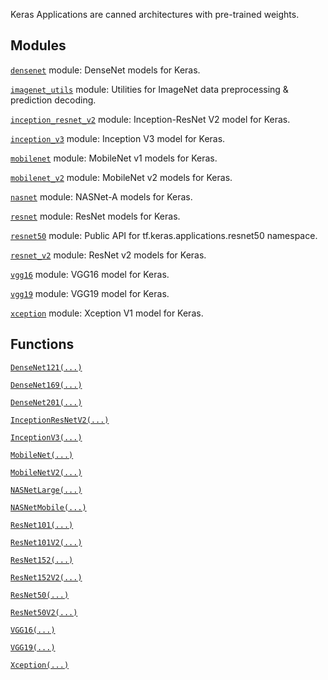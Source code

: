 Keras Applications are canned architectures with pre-trained weights.

## Modules

[`densenet`](https://tensorflow.google.cn/api_docs/python/tf/compat/v1/keras/applications/densenet)
module: DenseNet models for Keras.

[`imagenet_utils`](https://tensorflow.google.cn/api_docs/python/tf/compat/v1/keras/applications/imagenet_utils)
module: Utilities for ImageNet data preprocessing & prediction decoding.

[`inception_resnet_v2`](https://tensorflow.google.cn/api_docs/python/tf/compat/v1/keras/applications/inception_resnet_v2)
module: Inception-ResNet V2 model for Keras.

[`inception_v3`](https://tensorflow.google.cn/api_docs/python/tf/compat/v1/keras/applications/inception_v3)
module: Inception V3 model for Keras.

[`mobilenet`](https://tensorflow.google.cn/api_docs/python/tf/compat/v1/keras/applications/mobilenet)
module: MobileNet v1 models for Keras.

[`mobilenet_v2`](https://tensorflow.google.cn/api_docs/python/tf/compat/v1/keras/applications/mobilenet_v2)
module: MobileNet v2 models for Keras.

[`nasnet`](https://tensorflow.google.cn/api_docs/python/tf/compat/v1/keras/applications/nasnet)
module: NASNet-A models for Keras.

[`resnet`](https://tensorflow.google.cn/api_docs/python/tf/compat/v1/keras/applications/resnet)
module: ResNet models for Keras.

[`resnet50`](https://tensorflow.google.cn/api_docs/python/tf/compat/v1/keras/applications/resnet50)
module: Public API for tf.keras.applications.resnet50 namespace.

[`resnet_v2`](https://tensorflow.google.cn/api_docs/python/tf/compat/v1/keras/applications/resnet_v2)
module: ResNet v2 models for Keras.

[`vgg16`](https://tensorflow.google.cn/api_docs/python/tf/compat/v1/keras/applications/vgg16)
module: VGG16 model for Keras.

[`vgg19`](https://tensorflow.google.cn/api_docs/python/tf/compat/v1/keras/applications/vgg19)
module: VGG19 model for Keras.

[`xception`](https://tensorflow.google.cn/api_docs/python/tf/compat/v1/keras/applications/xception)
module: Xception V1 model for Keras.

## Functions

[`DenseNet121(...)`](https://tensorflow.google.cn/api_docs/python/tf/keras/applications/DenseNet121)

[`DenseNet169(...)`](https://tensorflow.google.cn/api_docs/python/tf/keras/applications/DenseNet169)

[`DenseNet201(...)`](https://tensorflow.google.cn/api_docs/python/tf/keras/applications/DenseNet201)

[`InceptionResNetV2(...)`](https://tensorflow.google.cn/api_docs/python/tf/keras/applications/InceptionResNetV2)

[`InceptionV3(...)`](https://tensorflow.google.cn/api_docs/python/tf/keras/applications/InceptionV3)

[`MobileNet(...)`](https://tensorflow.google.cn/api_docs/python/tf/keras/applications/MobileNet)

[`MobileNetV2(...)`](https://tensorflow.google.cn/api_docs/python/tf/keras/applications/MobileNetV2)

[`NASNetLarge(...)`](https://tensorflow.google.cn/api_docs/python/tf/keras/applications/NASNetLarge)

[`NASNetMobile(...)`](https://tensorflow.google.cn/api_docs/python/tf/keras/applications/NASNetMobile)

[`ResNet101(...)`](https://tensorflow.google.cn/api_docs/python/tf/keras/applications/ResNet101)

[`ResNet101V2(...)`](https://tensorflow.google.cn/api_docs/python/tf/keras/applications/ResNet101V2)

[`ResNet152(...)`](https://tensorflow.google.cn/api_docs/python/tf/keras/applications/ResNet152)

[`ResNet152V2(...)`](https://tensorflow.google.cn/api_docs/python/tf/keras/applications/ResNet152V2)

[`ResNet50(...)`](https://tensorflow.google.cn/api_docs/python/tf/keras/applications/ResNet50)

[`ResNet50V2(...)`](https://tensorflow.google.cn/api_docs/python/tf/keras/applications/ResNet50V2)

[`VGG16(...)`](https://tensorflow.google.cn/api_docs/python/tf/keras/applications/VGG16)

[`VGG19(...)`](https://tensorflow.google.cn/api_docs/python/tf/keras/applications/VGG19)

[`Xception(...)`](https://tensorflow.google.cn/api_docs/python/tf/keras/applications/Xception)

